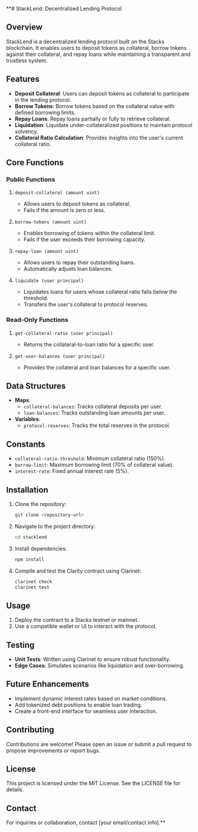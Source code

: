**# StackLend: Decentralized Lending Protocol

## Overview
StackLend is a decentralized lending protocol built on the Stacks blockchain. It enables users to deposit tokens as collateral, borrow tokens against their collateral, and repay loans while maintaining a transparent and trustless system.

## Features
- **Deposit Collateral**: Users can deposit tokens as collateral to participate in the lending protocol.
- **Borrow Tokens**: Borrow tokens based on the collateral value with defined borrowing limits.
- **Repay Loans**: Repay loans partially or fully to retrieve collateral.
- **Liquidation**: Liquidate under-collateralized positions to maintain protocol solvency.
- **Collateral Ratio Calculation**: Provides insights into the user's current collateral ratio.

## Core Functions
### Public Functions
1. `deposit-collateral (amount uint)`
   - Allows users to deposit tokens as collateral.
   - Fails if the amount is zero or less.

2. `borrow-tokens (amount uint)`
   - Enables borrowing of tokens within the collateral limit.
   - Fails if the user exceeds their borrowing capacity.

3. `repay-loan (amount uint)`
   - Allows users to repay their outstanding loans.
   - Automatically adjusts loan balances.

4. `liquidate (user principal)`
   - Liquidates loans for users whose collateral ratio falls below the threshold.
   - Transfers the user's collateral to protocol reserves.

### Read-Only Functions
1. `get-collateral-ratio (user principal)`
   - Returns the collateral-to-loan ratio for a specific user.

2. `get-user-balances (user principal)`
   - Provides the collateral and loan balances for a specific user.

## Data Structures
- **Maps**:
  - `collateral-balances`: Tracks collateral deposits per user.
  - `loan-balances`: Tracks outstanding loan amounts per user.
- **Variables**:
  - `protocol-reserves`: Tracks the total reserves in the protocol.

## Constants
- `collateral-ratio-threshold`: Minimum collateral ratio (150%).
- `borrow-limit`: Maximum borrowing limit (70% of collateral value).
- `interest-rate`: Fixed annual interest rate (5%).

## Installation
1. Clone the repository:
   ```bash
   git clone <repository-url>
   ```
2. Navigate to the project directory:
   ```bash
   cd stacklend
   ```
3. Install dependencies:
   ```bash
   npm install
   ```
4. Compile and test the Clarity contract using Clarinet:
   ```bash
   clarinet check
   clarinet test
   ```

## Usage
1. Deploy the contract to a Stacks testnet or mainnet.
2. Use a compatible wallet or UI to interact with the protocol.

## Testing
- **Unit Tests**: Written using Clarinet to ensure robust functionality.
- **Edge Cases**: Simulates scenarios like liquidation and over-borrowing.

## Future Enhancements
- Implement dynamic interest rates based on market conditions.
- Add tokenized debt positions to enable loan trading.
- Create a front-end interface for seamless user interaction.

## Contributing
Contributions are welcome! Please open an issue or submit a pull request to propose improvements or report bugs.

## License
This project is licensed under the MIT License. See the LICENSE file for details.

## Contact
For inquiries or collaboration, contact [your email/contact info].**
